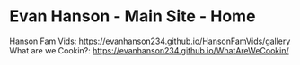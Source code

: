 # Evan Hanson - Main Site - Home
Hanson Fam Vids: https://evanhanson234.github.io/HansonFamVids/gallery 
What are we Cookin?: https://evanhanson234.github.io/WhatAreWeCookin/
